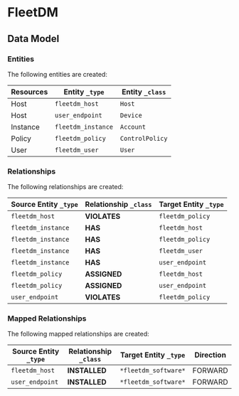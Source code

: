 # FleetDM

<!-- {J1_DOCUMENTATION_MARKER_START} -->
<!--
********************************************************************************
NOTE: ALL OF THE FOLLOWING DOCUMENTATION IS GENERATED USING THE
"j1-integration document" COMMAND. DO NOT EDIT BY HAND! PLEASE SEE THE DEVELOPER
DOCUMENTATION FOR USAGE INFORMATION:

https://github.com/JupiterOne/sdk/blob/main/docs/integrations/development.md
********************************************************************************
-->

## Data Model

### Entities

The following entities are created:

| Resources | Entity `_type`     | Entity `_class` |
| --------- | ------------------ | --------------- |
| Host      | `fleetdm_host`     | `Host`          |
| Host      | `user_endpoint`    | `Device`        |
| Instance  | `fleetdm_instance` | `Account`       |
| Policy    | `fleetdm_policy`   | `ControlPolicy` |
| User      | `fleetdm_user`     | `User`          |

### Relationships

The following relationships are created:

| Source Entity `_type` | Relationship `_class` | Target Entity `_type` |
| --------------------- | --------------------- | --------------------- |
| `fleetdm_host`        | **VIOLATES**          | `fleetdm_policy`      |
| `fleetdm_instance`    | **HAS**               | `fleetdm_host`        |
| `fleetdm_instance`    | **HAS**               | `fleetdm_policy`      |
| `fleetdm_instance`    | **HAS**               | `fleetdm_user`        |
| `fleetdm_instance`    | **HAS**               | `user_endpoint`       |
| `fleetdm_policy`      | **ASSIGNED**          | `fleetdm_host`        |
| `fleetdm_policy`      | **ASSIGNED**          | `user_endpoint`       |
| `user_endpoint`       | **VIOLATES**          | `fleetdm_policy`      |

### Mapped Relationships

The following mapped relationships are created:

| Source Entity `_type` | Relationship `_class` | Target Entity `_type` | Direction |
| --------------------- | --------------------- | --------------------- | --------- |
| `fleetdm_host`        | **INSTALLED**         | `*fleetdm_software*`  | FORWARD   |
| `user_endpoint`       | **INSTALLED**         | `*fleetdm_software*`  | FORWARD   |

<!--
********************************************************************************
END OF GENERATED DOCUMENTATION AFTER BELOW MARKER
********************************************************************************
-->
<!-- {J1_DOCUMENTATION_MARKER_END} -->
